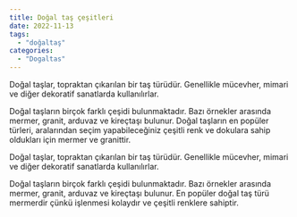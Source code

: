 ```yaml
---
title: Doğal taş çeşitleri
date: 2022-11-13
tags:
  - "doğaltaş"
categories:
  - "Dogaltas"
---
```


Doğal taşlar, topraktan çıkarılan bir taş türüdür. Genellikle mücevher, mimari ve diğer dekoratif sanatlarda kullanılırlar.

Doğal taşların birçok farklı çeşidi bulunmaktadır. Bazı örnekler arasında mermer, granit, arduvaz ve kireçtaşı bulunur. Doğal taşların en popüler türleri, aralarından seçim yapabileceğiniz çeşitli renk ve dokulara sahip oldukları için mermer ve granittir.

Doğal taşlar, topraktan çıkarılan bir taş türüdür. Genellikle mücevher, mimari ve diğer dekoratif sanatlarda kullanılırlar.

Doğal taşların birçok farklı çeşidi bulunmaktadır. Bazı örnekler arasında mermer, granit, arduvaz ve kireçtaşı bulunur. En popüler doğal taş türü mermerdir çünkü işlenmesi kolaydır ve çeşitli renklere sahiptir.
